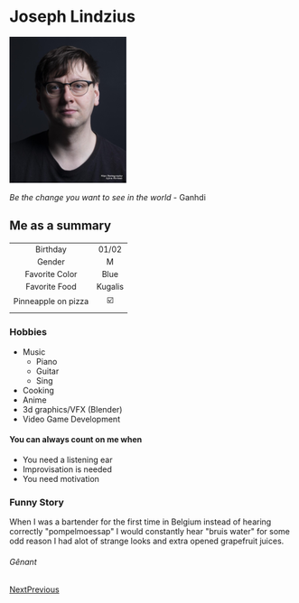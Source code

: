 # Joseph Lindzius

![Joseph Lindzius](/JJFL.png "Joseph Lindzius") 

*Be the change you want to see in the world* - Ganhdi 

## Me as a summary
|            |                              |
|:-----------------------------:|:---------:|
|   Birthday                    |   01/02   |
|   Gender                      |   M       |
|   Favorite Color              |   Blue    |
|   Favorite Food               |  Kugalis  |
|   Pinneapple on pizza         |  :ballot_box_with_check:  |
|            |                              |     

### Hobbies

- Music
  - Piano
  - Guitar
  - Sing
- Cooking
- Anime
- 3d graphics/VFX (Blender)
- Video Game Development

#### You can always count on me when 
- You need a listening ear
- Improvisation is needed
- You need motivation

### Funny Story

When I was a bartender for the first time in Belgium instead of hearing correctly "pompelmoessap" I would constantly hear "bruis water" for some odd reason  I had alot of strange looks and extra opened grapefruit juices.

###### Gênant

[Next]()[Previous]()


